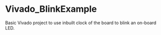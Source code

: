 # Vivado_BlinkExample
Basic Vivado project to use inbuilt clock of the board to blink an on-board LED.
